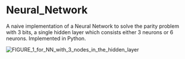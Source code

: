 # Neural_Network
A naive implementation of a Neural Network to solve the parity problem with 3 bits, a single hidden layer which consists either 3 neurons or 6 neurons.
Implemented in Python.


![FIGURE_1_for_NN_with_3_nodes_in_the_hidden_layer](https://github.com/ArieRozental/Neural_Network/assets/136227611/a6d69eb2-1816-4902-b7ed-08f260f1b514)
